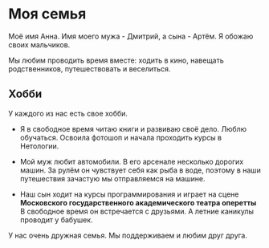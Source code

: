 # Моя семья

Моё имя Анна. Имя моего мужа - Дмитрий, а сына - Артём.
Я обожаю своих мальчиков. 

Мы любим проводить время вместе: ходить в кино, навещать родственников, путешествовать и веселиться.


## Хобби
У каждого из нас есть свое хобби.

* Я в свободное время читаю книги и развиваю своё дело.
Люблю обучаться. Освоила фотошоп и начала проходить
курсы в Нетологии.


* Мой муж любит автомобили. 
В его арсенале несколько дорогих машин.
За рулём он чувствует себя как рыба в воде, поэтому в наши путешествия зачастую мы отправляемся на машине. 

* Наш сын ходит на курсы программирования и играет на сцене
**Московского государственного академического театра оперетты**
В свободное время он встречается с друзьями.
А летние каникулы проводит у бабушек. 

У нас очень дружная семья.
Мы поддерживаем и любим друг друга.

